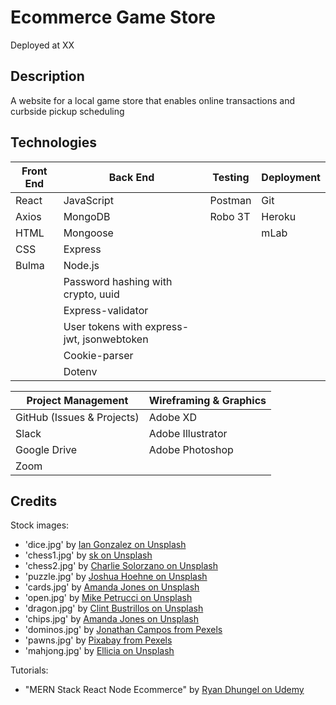 # Ecommerce Game Store

Deployed at XX

## Description

A website for a local game store that enables online transactions and curbside pickup scheduling

## Technologies

| Front End | Back End                                   | Testing | Deployment |
| --------- | ------------------------------------------ | ------- | ---------- |
| React     | JavaScript                                 | Postman | Git        |
| Axios     | MongoDB                                    | Robo 3T | Heroku     |
| HTML      | Mongoose                                   |         | mLab       |
| CSS       | Express                                    |         |            |
| Bulma     | Node.js                                    |         |            |
|           | Password hashing with crypto, uuid         |         |            |
|           | Express-validator                          |         |            |
|           | User tokens with express-jwt, jsonwebtoken |         |            |
|           | Cookie-parser                              |         |            |
|           | Dotenv                                     |         |            |

| Project Management         | Wireframing & Graphics |
| -------------------------- | ---------------------- |
| GitHub (Issues & Projects) | Adobe XD               |
| Slack                      | Adobe Illustrator      |
| Google Drive               | Adobe Photoshop        |
| Zoom                       |                        |

## Credits

Stock images:

- 'dice.jpg' by [Ian Gonzalez on Unsplash](https://unsplash.com/photos/oVXMtsMejqo)
- 'chess1.jpg' by [sk on Unsplash](https://unsplash.com/photos/CNBRg1K9QvQ)
- 'chess2.jpg' by [Charlie Solorzano on Unsplash](https://unsplash.com/photos/aeXK1IeVVoI)
- 'puzzle.jpg' by [Joshua Hoehne on Unsplash](https://unsplash.com/photos/jAomkJlKwPI)
- 'cards.jpg' by [Amanda Jones on Unsplash](https://unsplash.com/photos/P787-xixGio)
- 'open.jpg' by [Mike Petrucci on Unsplash](https://unsplash.com/photos/c9FQyqIECds)
- 'dragon.jpg' by [Clint Bustrillos on Unsplash](https://unsplash.com/photos/X-A-LJVAhzk)
- 'chips.jpg' by [Amanda Jones on Unsplash](https://unsplash.com/photos/K2PAVcngNvY)
- 'dominos.jpg' by [Jonathan Campos from Pexels](https://www.pexels.com/photo/close-up-photo-of-dominoes-4066131/)
- 'pawns.jpg' by [Pixabay from Pexels](https://www.pexels.com/photo/focus-photo-of-4-wooden-pawn-figurine-209728/)
- 'mahjong.jpg' by [Ellicia on Unsplash](https://unsplash.com/photos/rMm0dChKUaI)

Tutorials:

- "MERN Stack React Node Ecommerce" by [Ryan Dhungel on Udemy](https://www.udemy.com/course/react-node-ecommerce/)
